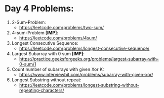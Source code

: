 # Day 4 Problems:

1. 2-Sum-Problem:
   - https://leetcode.com/problems/two-sum/
2. 4-sum-Problem **[IMP]**:
   - https://leetcode.com/problems/4sum/
3. Longest Consecutive Sequence:
   - https://leetcode.com/problems/longest-consecutive-sequence/
4. Largest Subarray with 0 sum **[IMP]**:
   - https://practice.geeksforgeeks.org/problems/largest-subarray-with-0-sum/1
5. Count number of subarrays with given Xor K:
   - https://www.interviewbit.com/problems/subarray-with-given-xor/
6. Longest Substring without repeat:
   - https://leetcode.com/problems/longest-substring-without-repeating-characters/